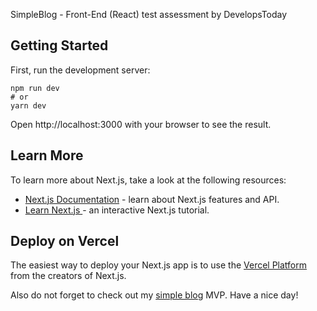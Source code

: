 SimpleBlog - Front-End (React) test assessment by DevelopsToday

## Getting Started
First, run the development server:
```
npm run dev
# or
yarn dev
```
Open http://localhost:3000 with your browser to see the result.


## Learn More
To learn more about Next.js, take a look at the following resources:
* [Next.js Documentation](https://nextjs.org/docs) - learn about Next.js features and API.
* [Learn Next.js ](https://nextjs.org/learn) - an interactive Next.js tutorial.

## Deploy on Vercel
The easiest way to deploy your Next.js app is to use the [Vercel Platform](https://vercel.com/import?utm_medium=default-template&filter=next.js&utm_source=create-next-app&utm_campaign=create-next-app-readme) from the creators of Next.js.


Also do not forget to check out my [simple blog](https://simple-blog-7mkhla3kz.vercel.app/) MVP.
Have a nice day!

